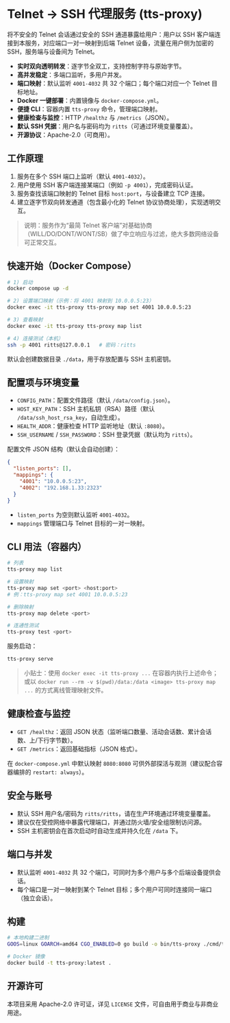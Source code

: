 # Telnet → SSH 代理服务 (tts-proxy)

将不安全的 Telnet 会话通过安全的 SSH 通道暴露给用户：用户以 SSH 客户端连接到本服务，对应端口一对一映射到后端 Telnet 设备，流量在用户侧为加密的 SSH，服务端与设备间为 Telnet。

- **实时双向透明转发**：逐字节全双工，支持控制字符与原始字节。
- **高并发稳定**：多端口监听，多用户并发。
- **端口映射**：默认监听 `4001-4032` 共 32 个端口；每个端口对应一个 Telnet 目标地址。
- **Docker 一键部署**：内置镜像与 `docker-compose.yml`。
- **便捷 CLI**：容器内置 `tts-proxy` 命令，管理端口映射。
- **健康检查与监控**：HTTP `/healthz` 与 `/metrics`（JSON）。
- **默认 SSH 凭据**：用户名与密码均为 `ritts`（可通过环境变量覆盖）。
- **开源协议**：Apache-2.0（可商用）。

## 工作原理

1. 服务在多个 SSH 端口上监听（默认 `4001-4032`）。
2. 用户使用 SSH 客户端连接某端口（例如 `-p 4001`），完成密码认证。
3. 服务查找该端口映射的 Telnet 目标 `host:port`，与设备建立 TCP 连接。
4. 建立逐字节双向转发通道（包含最小化的 Telnet 协议协商处理），实现透明交互。

> 说明：服务作为“最简 Telnet 客户端”对基础协商（WILL/DO/DONT/WONT/SB）做了中立响应与过滤，绝大多数网络设备可正常交互。

## 快速开始（Docker Compose）

```bash
# 1) 启动
docker compose up -d

# 2) 设置端口映射（示例：将 4001 映射到 10.0.0.5:23）
docker exec -it tts-proxy tts-proxy map set 4001 10.0.0.5:23

# 3) 查看映射
docker exec -it tts-proxy tts-proxy map list

# 4) 连接测试（本机）
ssh -p 4001 ritts@127.0.0.1   # 密码：ritts
```

默认会创建数据目录 `./data`，用于存放配置与 SSH 主机密钥。

## 配置项与环境变量

- `CONFIG_PATH`：配置文件路径（默认 `/data/config.json`）。
- `HOST_KEY_PATH`：SSH 主机私钥（RSA）路径（默认 `/data/ssh_host_rsa_key`，自动生成）。
- `HEALTH_ADDR`：健康检查 HTTP 监听地址（默认 `:8080`）。
- `SSH_USERNAME` / `SSH_PASSWORD`：SSH 登录凭据（默认均为 `ritts`）。

配置文件 JSON 结构（默认会自动创建）：

```json
{
  "listen_ports": [],
  "mappings": {
    "4001": "10.0.0.5:23",
    "4002": "192.168.1.33:2323"
  }
}
```

- `listen_ports` 为空则默认监听 `4001-4032`。
- `mappings` 管理端口与 Telnet 目标的一对一映射。

## CLI 用法（容器内）

```bash
# 列表
tts-proxy map list

# 设置映射
tts-proxy map set <port> <host:port>
# 例：tts-proxy map set 4001 10.0.0.5:23

# 删除映射
tts-proxy map delete <port>

# 连通性测试
tts-proxy test <port>
```

服务启动：

```bash
tts-proxy serve
```

> 小贴士：使用 `docker exec -it tts-proxy ...` 在容器内执行上述命令；或以 `docker run --rm -v $(pwd)/data:/data <image> tts-proxy map ...` 的方式离线管理映射文件。

## 健康检查与监控

- `GET /healthz`：返回 JSON 状态（监听端口数量、活动会话数、累计会话数、上/下行字节数）。
- `GET /metrics`：返回基础指标（JSON 格式）。

在 `docker-compose.yml` 中默认映射 `8080:8080` 可供外部探活与观测（建议配合容器编排的 `restart: always`）。

## 安全与账号

- 默认 SSH 用户名/密码为 `ritts/ritts`，请在生产环境通过环境变量覆盖。
- 建议仅在受控网络中暴露代理端口，并通过防火墙/安全组限制访问源。
- SSH 主机密钥会在首次启动时自动生成并持久化在 `/data` 下。

## 端口与并发

- 默认监听 `4001-4032` 共 32 个端口，可同时为多个用户与多个后端设备提供会话。
- 每个端口是一对一映射到某个 Telnet 目标；多个用户可同时连接同一端口（独立会话）。

## 构建

```bash
# 本地构建二进制
GOOS=linux GOARCH=amd64 CGO_ENABLED=0 go build -o bin/tts-proxy ./cmd/tts-proxy

# Docker 镜像
docker build -t tts-proxy:latest .
```

## 开源许可

本项目采用 Apache-2.0 许可证，详见 `LICENSE` 文件，可自由用于商业与非商业用途。
